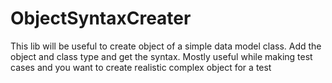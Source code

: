 # ObjectSyntaxCreater
This lib will be useful to create object of a simple data model class. Add the object and class type and get the syntax. Mostly useful while making test cases and you want to create realistic complex object for a test
